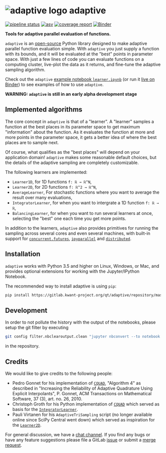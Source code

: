# ![][logo] adaptive

[![pipeline status](https://gitlab.kwant-project.org/qt/adaptive/badges/master/pipeline.svg)](https://gitlab.kwant-project.org/qt/adaptive/pipelines)
[![asv](http://img.shields.io/badge/benchmarked%20by-asv-green.svg?style=flat)](benchmarks)
[![coverage report](https://gitlab.kwant-project.org/qt/adaptive/badges/master/coverage.svg)](https://gitlab.kwant-project.org/qt/adaptive/commits/master)
[![Binder](https://mybinder.org/badge.svg)](https://mybinder.org/v2/gh/python-adaptive/adaptive/master?filepath=learner.ipynb)

**Tools for adaptive parallel evaluation of functions.**

`adaptive` is an [open-source](LICENSE) Python library designed to make adaptive parallel function evaluation simple.
With `adaptive` you just supply a function with its bounds, and it will be evaluated at the "best" points in parameter space.
With just a few lines of code you can evaluate functions on a computing cluster, live-plot the data as it returns, and fine-tune the adaptive sampling algorithm.

Check out the `adaptive` [example notebook `learner.ipynb`](learner.ipynb) (or run it [live on Binder](https://mybinder.org/v2/gh/python-adaptive/adaptive/master?filepath=learner.ipynb)) to see examples of how to use `adaptive`.


**WARNING: `adaptive` is still in an early alpha development stage**


## Implemented algorithms
The core concept in `adaptive` is that of a "learner". A "learner" samples
a function at the best places in its parameter space to get maximum
"information" about the function. As it evaluates the function
at more and more points in the parameter space, it gets a better idea of where
the best places are to sample next.

Of course, what qualifies as the "best places" will depend on your application domain!
`adaptive` makes some reasonable default choices, but the details of the adaptive
sampling are completely customizable.


The following learners are implemented:
* `Learner1D`, for 1D functions `f: ℝ → ℝ^N`,
* `Learner2D`, for 2D functions `f: ℝ^2 → ℝ^N`,
* `AverageLearner`, For stochastic functions where you want to average the result over many evaluations,
* `IntegratorLearner`, for when you want to intergrate a 1D function `f: ℝ → ℝ`,
* `BalancingLearner`, for when you want to run several learners at once, selecting the "best" one each time you get more points.

In addition to the learners, `adaptive` also provides primitives for running
the sampling across several cores and even several machines, with built-in support
for [`concurrent.futures`](https://docs.python.org/3/library/concurrent.futures.html),
[`ipyparallel`](https://ipyparallel.readthedocs.io/en/latest/)
and [`distributed`](https://distributed.readthedocs.io/en/latest/).


## Installation
`adaptive` works with Python 3.5 and higher on Linux, Windows, or Mac, and provides optional extensions for working with the Jupyter/IPython Notebook.

The recommended way to install adaptive is using `pip`:
```bash
pip install https://gitlab.kwant-project.org/qt/adaptive/repository/master/archive.zip
```


## Development

In order to not pollute the history with the output of the notebooks, please setup the git filter by executing

```bash
git config filter.nbclearoutput.clean "jupyter nbconvert --to notebook --ClearOutputPreprocessor.enabled=True --ClearOutputPreprocessor.remove_metadata_fields='[\"deletable\", \"editable\", \"collapsed\", \"scrolled\"]' --stdin --stdout"
```
in the repository.


## Credits
We would like to give credits to the following people:
- Pedro Gonnet for his implementation of [`CQUAD`](https://www.gnu.org/software/gsl/manual/html_node/CQUAD-doubly_002dadaptive-integration.html), "Algorithm 4" as described in "Increasing the Reliability of Adaptive Quadrature Using Explicit Interpolants", P. Gonnet, ACM Transactions on Mathematical Software, 37 (3), art. no. 26, 2010.
- Christoph Groth for his Python implementation of [`CQUAD`](https://gitlab.kwant-project.org/cwg/python-cquad) which served as basis for the [`IntegratorLearner`](adaptive/learner/integrator_learner.py).
- Pauli Virtanen for his `AdaptiveTriSampling` script (no longer available online since SciPy Central went down) which served as inspiration for the [`Learner2D`](adaptive/learner/learner2D.py).

For general discussion, we have a [chat channel](https://chat.quantumtinkerer.tudelft.nl/external/channels/adaptive). If you find any bugs or have any feature suggestions please file a GitLab [issue](https://gitlab.kwant-project.org/qt/adaptive/issues/new?issue) or submit a [merge request](https://gitlab.kwant-project.org/qt/adaptive/merge_requests).

[logo]: https://gitlab.kwant-project.org/qt/adaptive/uploads/d20444093920a4a0499e165b5061d952/logo.png "adaptive logo"
